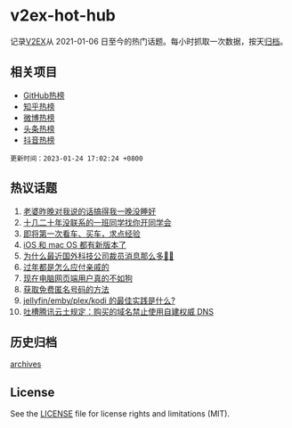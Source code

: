 # v2ex-hot-hub

 记录[V2EX](https://www.v2ex.com/)从 2021-01-06 日至今的热门话题。每小时抓取一次数据，按天[归档](archives)。
 
 ## 相关项目

- [GitHub热榜](https://github.com/it985/github-hot-hub)
- [知乎热榜](https://github.com/it985/zhihu-hot-hub)
- [微博热榜](https://github.com/it985/weibo-hot-hub)
- [头条热榜](https://github.com/it985/toutiao-hot-hub)
- [抖音热榜](https://github.com/it985/douyin-hot-hub)


 `更新时间：2023-01-24 17:02:24 +0800`

## 热议话题

1. [老婆昨晚对我说的话搞得我一晚没睡好](https://www.v2ex.com/t/910406)
1. [十几二十年没联系的一班同学找你开同学会](https://www.v2ex.com/t/910411)
1. [即将第一次看车、买车，求点经验](https://www.v2ex.com/t/910425)
1. [iOS 和 mac OS 都有新版本了](https://www.v2ex.com/t/910409)
1. [为什么最近国外科技公司裁员消息那么多😶‍🌫️](https://www.v2ex.com/t/910414)
1. [过年都是怎么应付亲戚的](https://www.v2ex.com/t/910415)
1. [现在电脑网页端用户真的不如狗](https://www.v2ex.com/t/910379)
1. [获取免费匿名号码的方法](https://www.v2ex.com/t/910395)
1. [jellyfin/emby/plex/kodi 的最佳实践是什么?](https://www.v2ex.com/t/910440)
1. [吐槽腾讯云土规定：购买的域名禁止使用自建权威 DNS](https://www.v2ex.com/t/910383)

## 历史归档

[archives](archives)

## License

See the [LICENSE](LICENSE) file for license rights and limitations (MIT).

